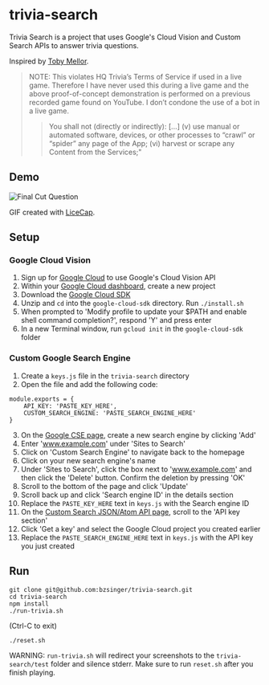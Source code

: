 # trivia-search
Trivia Search is a project that uses Google's Cloud Vision and Custom Search APIs to answer trivia questions.

Inspired by [Toby Mellor](https://medium.com/@tobymellor/hq-trivia-using-bots-to-win-money-from-online-game-shows-ce2a1b11828b).

>NOTE: This violates HQ Trivia’s Terms of Service if used in a live game. Therefore I have never used this during a live game and the above proof-of-concept demonstration is performed on a previous recorded game found on YouTube. I don’t condone the use of a bot in a live game.
>>You shall not (directly or indirectly): […] (v) use manual or automated software, devices, or other processes to “crawl” or “spider” any page of the App; (vi) harvest or scrape any Content from the Services;"

## Demo
<img src='http://i.imgur.com/zq8NOeq.gif' title='Final Cut Question' width='' alt='Final Cut Question'/>

GIF created with [LiceCap](http://www.cockos.com/licecap/).
## Setup
### Google Cloud Vision
1. Sign up for [Google Cloud](https://cloud.google.com/) to use Google's Cloud Vision API
2. Within your [Google Cloud dashboard](https://console.cloud.google.com/home/dashboard), create a new project
3. Download the [Google Cloud SDK](https://cloud.google.com/sdk/downloads#versioned)
4. Unzip and `cd` into the `google-cloud-sdk` directory. Run `./install.sh`
5. When prompted to 'Modify profile to update your $PATH and enable shell command completion?', respond 'Y' and press enter
6. In a new Terminal window, run `gcloud init` in the `google-cloud-sdk` folder

### Custom Google Search Engine
1. Create a `keys.js` file in the `trivia-search` directory
2. Open the file and add the following code:
```
module.exports = {
    API_KEY: 'PASTE_KEY_HERE',
    CUSTOM_SEARCH_ENGINE: 'PASTE_SEARCH_ENGINE_HERE'
}
```
3. On the [Google CSE page](https://cse.google.com/cse/all), create a new search engine by clicking 'Add'
4. Enter 'www.example.com' under 'Sites to Search'
5. Click on 'Custom Search Engine' to navigate back to the homepage
6. Click on your new search engine's name
7. Under 'Sites to Search', click the box next to 'www.example.com' and then click the 'Delete' button. Confirm the deletion by pressing 'OK'
8. Scroll to the bottom of the page and click 'Update'
9. Scroll back up and click 'Search engine ID' in the details section
10. Replace the `PASTE_KEY_HERE` text in `keys.js` with the Search engine ID
11. On the [Custom Search JSON/Atom API page](https://developers.google.com/custom-search/json-api/v1/overview), scroll to the 'API key section'
12. Click 'Get a key' and select the Google Cloud project you created earlier
13. Replace the `PASTE_SEARCH_ENGINE_HERE` text in `keys.js` with the API key you just created

## Run
```
git clone git@github.com:bzsinger/trivia-search.git
cd trivia-search
npm install
./run-trivia.sh
```
(Ctrl-C to exit)
```
./reset.sh
```
WARNING: ```run-trivia.sh``` will redirect your screenshots to the ```trivia-search/test``` folder and silence stderr. Make sure to run ```reset.sh``` after you finish playing.
